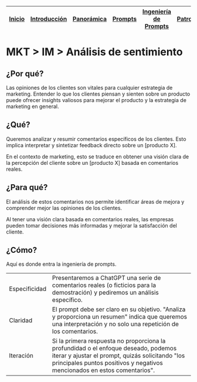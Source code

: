 <div align=right>

|[Inicio](/README.md)|[Introducción](/documentos/intro.md)|[Panorámica](/documentos/panorámica.md)|[Prompts](/documentos/prompts/README.md)|[Ingeniería de Prompts](/documentos/ingenieriaDePrompts/README.md)|[Patrones](/documentos/ingenieriaDePrompts/patrones/README.md)|[Casos de Uso](/documentos/casosDeUso/README.md)|
|-|-|-|-|-|-|-

</div>

# MKT > IM > Análisis de sentimiento

## ¿Por qué?

Las opiniones de los clientes son vitales para cualquier estrategia de marketing. Entender lo que los clientes piensan y sienten sobre un producto puede ofrecer insights valiosos para mejorar el producto y la estrategia de marketing en general.

## ¿Qué?

Queremos analizar y resumir comentarios específicos de los clientes. Esto implica interpretar y sintetizar feedback directo sobre un [producto X].

En el contexto de marketing, esto se traduce en obtener una visión clara de la percepción del cliente sobre un [producto X] basada en comentarios reales.

## ¿Para qué?

El análisis de estos comentarios nos permite identificar áreas de mejora y comprender mejor las opiniones de los clientes.

Al tener una visión clara basada en comentarios reales, las empresas pueden tomar decisiones más informadas y mejorar la satisfacción del cliente.

## ¿Cómo?

Aquí es donde entra la ingeniería de prompts.

|||
|-|-|
Especificidad|Presentaremos a ChatGPT una serie de comentarios reales (o ficticios para la demostración) y pediremos un análisis específico.
Claridad|El prompt debe ser claro en su objetivo. "Analiza y proporciona un resumen" indica que queremos una interpretación y no solo una repetición de los comentarios.
Iteración|Si la primera respuesta no proporciona la profundidad o el enfoque deseado, podemos iterar y ajustar el prompt, quizás solicitando "los principales puntos positivos y negativos mencionados en estos comentarios".
